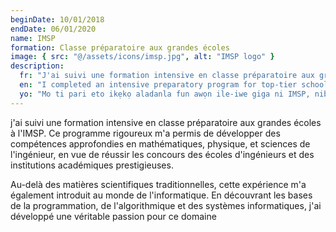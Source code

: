 ```yaml
---
beginDate: 10/01/2018
endDate: 06/01/2020
name: IMSP
formation: Classe préparatoire aux grandes écoles
image: { src: "@/assets/icons/imsp.jpg", alt: "IMSP logo" }
description:
  fr: "J'ai suivi une formation intensive en classe préparatoire aux grandes écoles à l'IMSP, où j'ai développé des compétences solides en <strong>mathématiques, physique et sciences de l'ingénieur</strong>, tout en découvrant les bases de la <strong>programmation</strong>, ce qui m'a permis de développer une passion pour l'informatique."
  en: "I completed an intensive preparatory program for top-tier schools at IMSP, where I developed strong skills in <strong>mathematics, physics, and engineering sciences</strong>, while discovering the basics of <strong>programming</strong>, which sparked my passion for computer science."
  yo: "Mo ti pari eto ikẹkọ aladanla fun awọn ile-iwe giga ni IMSP, nibiti mo ti ni idagbasoke awọn ọgbọn to lagbara ninu <strong>mathimatiiki, fisiksi, ati imọ-ẹrọ</strong>, lakoko ti mo n ṣawari ipilẹ ti <strong>siseto</strong>, eyi ti o mu ifẹ mi si imọ-ẹrọ kọmputa."
---
```


j'ai suivi une formation intensive en classe préparatoire aux grandes écoles à l'IMSP. Ce programme rigoureux m'a permis de développer des compétences approfondies en mathématiques, physique, et sciences de l'ingénieur, en vue de réussir les concours des écoles d'ingénieurs et des institutions académiques prestigieuses.

Au-delà des matières scientifiques traditionnelles, cette expérience m'a également introduit au monde de l'informatique. En découvrant les bases de la programmation, de l'algorithmique et des systèmes informatiques, j'ai développé une véritable passion pour ce domaine
